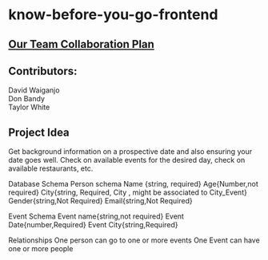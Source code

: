 # know-before-you-go-frontend

## [Our Team Collaboration Plan](https://docs.google.com/document/d/1V7n9cizHly3ELPtDL3QGJtLV4XdCqgeUgpqlbctfsoY/edit)

## Contributors:

  David Waiganjo  
  Don Bandy  
  Taylor White

## Project Idea

  Get background information on a prospective date and also ensuring your date goes well. Check on available events for the desired day, check on available restaurants, etc.

Database Schema
Person schema
 Name {string, required}
Age{Number,not required}
City{string, Required, City , might be associated to City_Event}
Gender{string,Not Required}
Email{string,Not Required}


Event Schema
Event name{string,not required}
Event Date{number,Required}
Event City{string,Required}

Relationships
One person can go to one or more events
One Event can have one or more people
